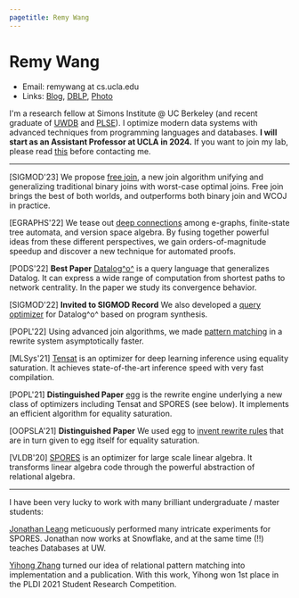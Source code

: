```yaml
---
pagetitle: Remy Wang
---
```


# Remy Wang

- Email: remywang at cs.ucla.edu
- Links: [Blog](./blog/index.html), [DBLP](https://dblp.org/pid/185/9964.html), [Photo](./imgs/remy.jpg)

I'm a research fellow at Simons Institute @ UC Berkeley 
 (and recent graduate of [UWDB](http://db.cs.washington.edu/) and [PLSE](http://uwplse.org/)).
I optimize modern data systems with advanced techniques from programming languages and databases. 
**I will start as an Assistant Professor at UCLA in 2024.**
If you want to join my lab, 
 please read [this](projects.html) before contacting me.

___

[SIGMOD'23] We propose [free join](https://arxiv.org/abs/2301.10841), a new join algorithm unifying and generalizing traditional binary joins with worst-case optimal joins. Free join brings the best of both worlds, and outperforms both binary join and WCOJ in practice.

[EGRAPHS'22] We tease out [deep connections](https://remy.wang/reports/dfta.pdf) among e-graphs, finite-state tree automata, and version space algebra. By fusing together powerful ideas from these different perspectives, we gain orders-of-magnitude speedup and discover a new technique for automated proofs.

[PODS'22] **Best Paper** [Datalog^o^](https://arxiv.org/abs/2105.14435) is a query language that generalizes Datalog. It can express a wide range of computation from shortest paths to network centrality. In the paper we study its convergence behavior.

[SIGMOD'22] **Invited to SIGMOD Record** We also developed a [query optimizer](https://arxiv.org/abs/2202.10390) for Datalog^o^ based on program synthesis.

[POPL'22] Using advanced join algorithms, we made [pattern matching](https://arxiv.org/abs/2108.02290) in a rewrite system asymptotically faster.

[MLSys'21] [Tensat](https://github.com/uwplse/tensat) is an optimizer for deep learning inference using equality saturation. It achieves state-of-the-art inference speed with very fast compilation.

[POPL'21] **Distinguished Paper** [egg](https://egraphs-good.github.io/) is the rewrite engine underlying a new class of optimizers including Tensat and SPORES (see below). It implements an efficient algorithm for equality saturation.

[OOPSLA'21] **Distinguished Paper** We used egg to [invent rewrite rules](https://dl.acm.org/doi/10.1145/3485496) that are in turn given to egg itself for equality saturation.

[VLDB'20] [SPORES](https://dl.acm.org/doi/10.14778/3407790.3407799) is an optimizer for large scale linear algebra. It transforms linear algebra code through the powerful abstraction of relational algebra.

___

I have been very lucky to work with many brilliant undergraduate / master students:

[Jonathan Leang](https://www.linkedin.com/in/jleang) meticuously performed many intricate experiments for SPORES. Jonathan now works at Snowflake, and at the same time (!!) teaches Databases at UW.

[Yihong Zhang](https://effect.systems/) turned our idea of relational pattern matching into implementation and a publication. With this work, Yihong won 1st place in the PLDI 2021 Student Research Competition.
